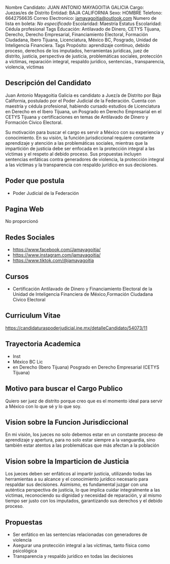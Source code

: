 Nombre Candidato: JUAN ANTONIO MAYAGOITIA GALICIA
Cargo: Juezas/es de Distrito
Entidad: BAJA CALIFORNIA
Sexo: HOMBRE
Telefono: 6642756635
Correo Electronico: jamayagoitia@outlook.com
Numero de lista en boleta: *No especificado*
Escolaridad: Maestría
Estatus Escolaridad: Cédula profesional
Tags Educación: Antilavado de Dinero, CETYS Tijuana, Derecho, Derecho Empresarial, Financiamiento Electoral, Formación Ciudadana, Ibero Tijuana, Licenciatura, México BC, Posgrado, Unidad de Inteligencia Financiera.
Tags Propósito: aprendizaje continuo, debido proceso, derechos de los imputados, herramientas jurídicas, juez de distrito, justicia, perspectiva de justicia, problemáticas sociales, protección a víctimas, reparación integral, respaldo jurídico, sentencias., transparencia, violencia, víctimas


## Descripción del Candidato 

Juan Antonio Mayagoitia Galicia es candidato a Juez/a de Distrito por Baja California, postulado por el Poder Judicial de la Federación. Cuenta con maestría y cédula profesional, habiendo cursado estudios de Licenciatura en Derecho en el Ibero Tijuana, un Posgrado en Derecho Empresarial en el CETYS Tijuana y certificaciones en temas de Antilavado de Dinero y Formación Cívico Electoral.

Su motivación para buscar el cargo es servir a México con su experiencia y conocimiento. En su visión, la función jurisdiccional requiere constante aprendizaje y atención a las problemáticas sociales, mientras que la impartición de justicia debe ser enfocada en la protección integral a las víctimas y el respeto al debido proceso. Sus propuestas incluyen sentencias enfáticas contra generadores de violencia, la protección integral a las víctimas y la transparencia con respaldo jurídico en sus decisiones.


## Poder que postula

- Poder Judicial de la Federación


## Pagina Web

No proporcionó


## Redes Sociales

- https://www.facebook.com/Jamayagoitia/
- https://www.instagram.com/jamayagoitia/
- https://www.tiktok.com/@jamayagoitia


## Cursos

- Certificación Antilavado de Dinero y Financiamiento Electoral de la Unidad de Inteligencia Financiera de México,Formación Ciudadana Cívico Electoral


## Curriculum Vitae

https://candidaturaspoderjudicial.ine.mx/detalleCandidato/54073/11


## Trayectoria Academica

- Inst
- México BC   Lic
- en Derecho (Ibero Tijuana)   Posgrado en Derecho Empresarial (CETYS Tijuana)


## Motivo para buscar el Cargo Publico

Quiero ser juez de distrito porque creo que es el momento ideal para servir a México con lo que sé y lo que soy.


## Vision sobre la Funcion Jurisdiccional

En mi visión, los jueces no solo debemos estar en un constante proceso de aprendizaje y apertura, para no solo estar siempre a la vanguardia, sino también estar atentos a las problemáticas que más afectan a la población


## Vision sobre la Imparticion de Justicia

Los jueces deben ser enfáticos al impartir justicia, utilizando todas las herramientas a su alcance y el conocimiento jurídico necesario para respaldar sus decisiones. Asimismo, es fundamental juzgar con una auténtica perspectiva de justicia, lo que implica cuidar integralmente a las víctimas, reconociendo su dignidad y necesidad de reparación, y al mismo tiempo ser justo con los imputados, garantizando sus derechos y el debido proceso.


## Propuestas

- Ser enfático en las sentencias relacionadas con generadores de violencia
- Asegurar una protección integral a las víctimas, tanto física como psicológica
- Transparencia y respaldo jurídico en todas las decisiones

